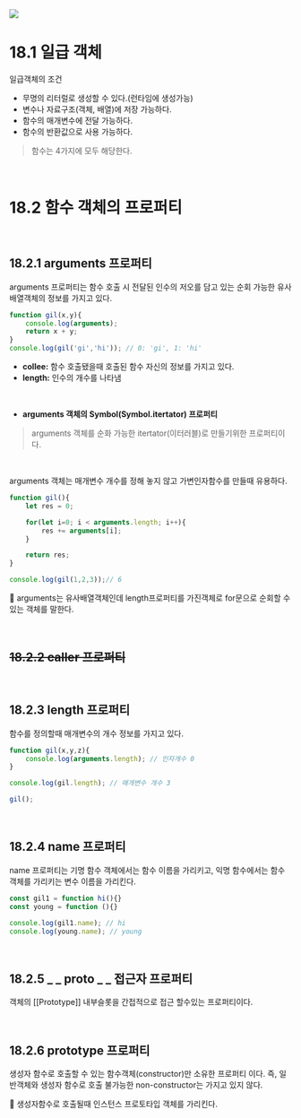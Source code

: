 <img src="https://capsule-render.vercel.app/api?type=waving&color=gradient&customColorList=1&height=200&section=header&text=Chapter18.%20%ED%95%A8%EC%88%98%EC%99%80%20%EC%9D%BC%EA%B8%89%20%EA%B0%9D%EC%B2%B4&fontSize=45">

# **18.1 일급 객체**

일급객체의 조건

* 무명의 리터럴로 생성할 수 있다.(런타임에 생성가능)
* 변수나 자료구조(객체, 배열)에 저장 가능하다.
* 함수의 매개변수에 전달 가능하다.
* 함수의 반환값으로 사용 가능하다.

> 함수는 4가지에 모두 해당한다.

<br>

# **18.2 함수 객체의 프로퍼티**

<br>

## **18.2.1 arguments 프로퍼티**

arguments 프로퍼티는 함수 호출 시 전달된 인수의 저오를 담고 있는 순회 가능한 유사 배열객체의 정보를 가지고 있다.

```js
function gil(x,y){
    console.log(arguments);
    return x + y;
}
console.log(gil('gi','hi')); // 0: 'gi', 1: 'hi'
```

* **collee:** 함수 호출됐을때 호출된 함수 자신의 정보를 가지고 있다.
* **length:** 인수의 개수를 나타냄

<br>

* **arguments 객체의 Symbol(Symbol.itertator) 프로퍼티**

>arguments 객체를 순화 가능한 itertator(이터러블)로 만들기위한 프로퍼티이다.

<br>

arguments 객체는 매개변수 개수를 정해 놓지 않고 가변인자함수를 만들때 유용하다.

```js
function gil(){
    let res = 0;

    for(let i=0; i < arguments.length; i++){
        res += arguments[i];
    }

    return res;
}

console.log(gil(1,2,3));// 6

```

📌 arguments는 유사배열객체인데 length프로퍼티를 가진객체로 for문으로 순회할 수 있는 객체를 말한다.

<br>

## ~~**18.2.2 caller 프로퍼티**~~

<br>

## **18.2.3 length 프로퍼티**
함수를 정의할때 매개변수의 개수 정보를 가지고 있다.

```js
function gil(x,y,z){
    console.log(arguments.length); // 인자개수 0
}

console.log(gil.length); // 매개변수 개수 3

gil();
```

<br>

## **18.2.4 name 프로퍼티**
name 프로퍼티는 기명 함수 객체에서는 함수 이름을 가리키고, 익명 함수에서는 함수객체를 가리키는 변수 이름을 가리킨다.

```js
const gil1 = function hi(){}
const young = function (){}

console.log(gil1.name); // hi
console.log(young.name); // young
```

<br>

## **18.2.5 _ _ proto _ _ 접근자 프로퍼티**
객체의 [[Prototype]] 내부슬롯을 간접적으로 접근 할수있는 프로퍼티이다.

<br>

## **18.2.6 prototype 프로퍼티**
생성자 함수로 호출할 수 있는 함수객체(constructor)만 소유한 프로퍼티 이다. 즉, 일반객체와 생성자 함수로 호출 불가능한 non-constructor는 가지고 있지 않다.

📌 생성자함수로 호출될때 인스턴스 프로토타입 객체를 가리킨다.